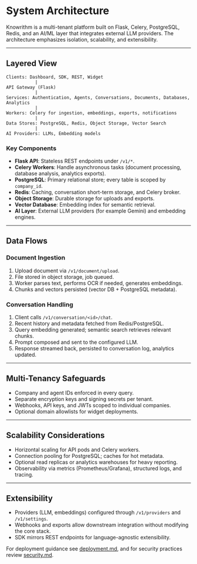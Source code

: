 ﻿# System Architecture

Knowrithm is a multi-tenant platform built on Flask, Celery, PostgreSQL, Redis, and an AI/ML layer that integrates external LLM providers. The architecture emphasizes isolation, scalability, and extensibility.

---

## Layered View

```
Clients: Dashboard, SDK, REST, Widget
           |
API Gateway (Flask)
           |
Services: Authentication, Agents, Conversations, Documents, Databases, Analytics
           |
Workers: Celery for ingestion, embeddings, exports, notifications
           |
Data Stores: PostgreSQL, Redis, Object Storage, Vector Search
           |
AI Providers: LLMs, Embedding models
```

### Key Components

- **Flask API**: Stateless REST endpoints under `/v1/*`.
- **Celery Workers**: Handle asynchronous tasks (document processing, database analysis, analytics exports).
- **PostgreSQL**: Primary relational store; every table is scoped by `company_id`.
- **Redis**: Caching, conversation short-term storage, and Celery broker.
- **Object Storage**: Durable storage for uploads and exports.
- **Vector Database**: Embedding index for semantic retrieval.
- **AI Layer**: External LLM providers (for example Gemini) and embedding engines.

---

## Data Flows

### Document Ingestion
1. Upload document via `/v1/document/upload`.
2. File stored in object storage, job queued.
3. Worker parses text, performs OCR if needed, generates embeddings.
4. Chunks and vectors persisted (vector DB + PostgreSQL metadata).

### Conversation Handling
1. Client calls `/v1/conversation/<id>/chat`.
2. Recent history and metadata fetched from Redis/PostgreSQL.
3. Query embedding generated; semantic search retrieves relevant chunks.
4. Prompt composed and sent to the configured LLM.
5. Response streamed back, persisted to conversation log, analytics updated.

---

## Multi-Tenancy Safeguards

- Company and agent IDs enforced in every query.
- Separate encryption keys and signing secrets per tenant.
- Webhooks, API keys, and JWTs scoped to individual companies.
- Optional domain allowlists for widget deployments.

---

## Scalability Considerations

- Horizontal scaling for API pods and Celery workers.
- Connection pooling for PostgreSQL; caches for hot metadata.
- Optional read replicas or analytics warehouses for heavy reporting.
- Observability via metrics (Prometheus/Grafana), structured logs, and tracing.

---

## Extensibility

- Providers (LLM, embeddings) configured through `/v1/providers` and `/v1/settings`.
- Webhooks and exports allow downstream integration without modifying the core stack.
- SDK mirrors REST endpoints for language-agnostic extensibility.

For deployment guidance see [deployment.md](deployment.md), and for security practices review [security.md](security.md).







